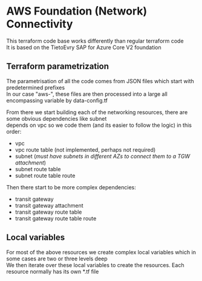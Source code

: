 # AWS Foundation (Network) Connectivity  

This terraform code base works differently than regular terraform code  
It is based on the TietoEvry SAP for Azure Core V2 foundation  

## Terraform parametrization
The parametrisation of all the code comes from JSON files which start with predetermined prefixes  
In our case "aws-", these files are then processed into a large all encompassing variable by data-config.tf  

From there we start building each of the networking resources, there are some obvious dependencies like subnet  
depends on vpc so we code them (and its easier to follow the logic) in this order:

- vpc  
- vpc route table (not implemented, perhaps not required)
- subnet (*must have subnets in different AZs to connect them to a TGW attachment*)  
- subnet route table  
- subnet route table route  

Then there start to be more complex dependencies:  

- transit gateway  
- transit gateway attachment  
- transit gateway route table  
- transit gateway route table route  

## Local variables
For most of the above resources we create complex local variables which in some cases are two or three levels deep  
We then iterate over these local variables to create the resources. Each resource normally has its own *.tf file

